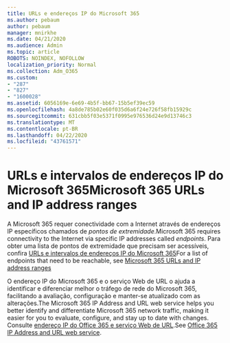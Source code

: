 ```yaml
---
title: URLs e endereços IP do Microsoft 365
ms.author: pebaum
author: pebaum
manager: mnirkhe
ms.date: 04/21/2020
ms.audience: Admin
ms.topic: article
ROBOTS: NOINDEX, NOFOLLOW
localization_priority: Normal
ms.collection: Adm_O365
ms.custom:
- "287"
- "827"
- "1600028"
ms.assetid: 6056169e-6e69-4b5f-bb67-15b5ef39ec59
ms.openlocfilehash: 4a8de785b02e60f035d6a6f24e726f58fb15929c
ms.sourcegitcommit: 631cbb5f03e5371f0995e976536d24e9d13746c3
ms.translationtype: MT
ms.contentlocale: pt-BR
ms.lasthandoff: 04/22/2020
ms.locfileid: "43761571"
---
```

# <a name="microsoft-365-urls-and-ip-address-ranges"></a><span data-ttu-id="37110-102">URLs e intervalos de endereços IP do Microsoft 365</span><span class="sxs-lookup"><span data-stu-id="37110-102">Microsoft 365 URLs and IP address ranges</span></span>

<span data-ttu-id="37110-103">A Microsoft 365 requer conectividade com a Internet através de endereços IP específicos chamados de *pontos de extremidade*.</span><span class="sxs-lookup"><span data-stu-id="37110-103">Microsoft 365 requires connectivity to the Internet via specific IP addresses called *endpoints*.</span></span>
<span data-ttu-id="37110-104">Para obter uma lista de pontos de extremidade que precisam ser acessíveis, confira [URLs e intervalos de endereços IP do Microsoft 365](https://docs.microsoft.com/office365/enterprise/urls-and-ip-address-ranges)</span><span class="sxs-lookup"><span data-stu-id="37110-104">For a list of endpoints that need to be reachable, see [Microsoft 365 URLs and IP address ranges](https://docs.microsoft.com/office365/enterprise/urls-and-ip-address-ranges)</span></span> 

<span data-ttu-id="37110-105">O endereço IP do Microsoft 365 e o serviço Web de URL o ajuda a identificar e diferenciar melhor o tráfego de rede do Microsoft 365, facilitando a avaliação, configuração e manter-se atualizado com as alterações.</span><span class="sxs-lookup"><span data-stu-id="37110-105">The Microsoft 365 IP Address and URL web service helps you better identify and differentiate Microsoft 365 network traffic, making it easier for you to evaluate, configure, and stay up to date with changes.</span></span> <span data-ttu-id="37110-106">Consulte [endereço IP do Office 365 e serviço Web de URL](https://docs.microsoft.com/office365/enterprise/office-365-ip-web-service).</span><span class="sxs-lookup"><span data-stu-id="37110-106">See [Office 365 IP Address and URL web service](https://docs.microsoft.com/office365/enterprise/office-365-ip-web-service).</span></span>